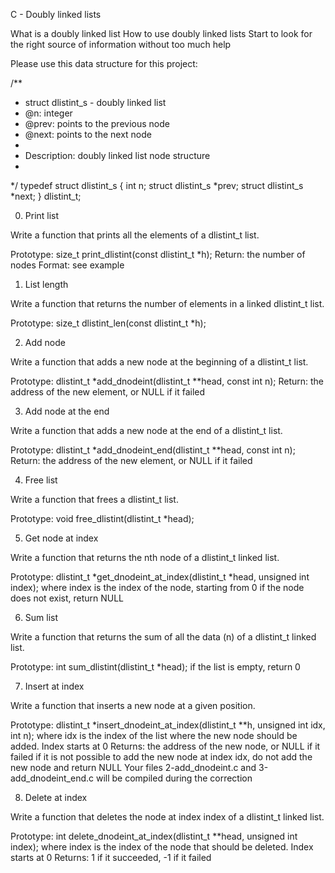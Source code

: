 C - Doubly linked lists

What is a doubly linked list
How to use doubly linked lists
Start to look for the right source of information without too much help

Please use this data structure for this project:

/**
 * struct dlistint_s - doubly linked list
 * @n: integer
 * @prev: points to the previous node
 * @next: points to the next node
 *
 * Description: doubly linked list node structure
 *
 */
typedef struct dlistint_s
{
    int n;
    struct dlistint_s *prev;
    struct dlistint_s *next;
} dlistint_t;

0. Print list

Write a function that prints all the elements of a dlistint_t list.

Prototype: size_t print_dlistint(const dlistint_t *h);
Return: the number of nodes
Format: see example

1. List length

Write a function that returns the number of elements in a linked dlistint_t list.

Prototype: size_t dlistint_len(const dlistint_t *h);

2. Add node

Write a function that adds a new node at the beginning of a dlistint_t list.

Prototype: dlistint_t *add_dnodeint(dlistint_t **head, const int n);
Return: the address of the new element, or NULL if it failed

3. Add node at the end

Write a function that adds a new node at the end of a dlistint_t list.

Prototype: dlistint_t *add_dnodeint_end(dlistint_t **head, const int n);
Return: the address of the new element, or NULL if it failed

4. Free list

Write a function that frees a dlistint_t list.

Prototype: void free_dlistint(dlistint_t *head);

5. Get node at index

Write a function that returns the nth node of a dlistint_t linked list.

Prototype: dlistint_t *get_dnodeint_at_index(dlistint_t *head, unsigned int index);
where index is the index of the node, starting from 0
if the node does not exist, return NULL

6. Sum list

Write a function that returns the sum of all the data (n) of a dlistint_t linked list.

Prototype: int sum_dlistint(dlistint_t *head);
if the list is empty, return 0

7. Insert at index

Write a function that inserts a new node at a given position.

Prototype: dlistint_t *insert_dnodeint_at_index(dlistint_t **h, unsigned int idx, int n);
where idx is the index of the list where the new node should be added. Index starts at 0
Returns: the address of the new node, or NULL if it failed
if it is not possible to add the new node at index idx, do not add the new node and return NULL
Your files 2-add_dnodeint.c and 3-add_dnodeint_end.c will be compiled during the correction

8. Delete at index

Write a function that deletes the node at index index of a dlistint_t linked list.

Prototype: int delete_dnodeint_at_index(dlistint_t **head, unsigned int index);
where index is the index of the node that should be deleted. Index starts at 0
Returns: 1 if it succeeded, -1 if it failed

